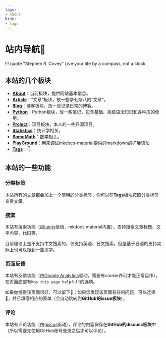 ```yaml
---
tags:
- About
hide:
- tags
---
```


# 站内导航🧭

!!! quote "Stephen R. Covey"
	Live your life by a compass, not a clock.

## 本站的几个板块

- [**About**](/About)：当前板块，提供网站基本信息。
- [**Article**](/Article)：“文章”板块，放一些杂七杂八的“文章”。
- [**Blog**](/Blog)：博客板块，放一些记录日常的博客。
- [**Python**](/Python)：Python板块，放一些笔记，包含基础、高级语法知识和各种库的使用。
- [**Project**](/Project)：项目板块，本人的一些开源项目。
- [**Statistics**](/Statistics)：统计学相关。
- [**SomeMath**](/SomeMath)：数学相关。
- [**PlayGround**](/playground)：用来调试mkdocs-material提供的markdown的扩展语法
- [**Tags**](/tags/)：👇
## 本站的一些功能
### 分类标签
本站所有的文章都会加上一个简明的分类标签，你可以在[**Tags**](/tags)板块按照分类标签查看文章。

### 搜索
本站有搜索功能（由[lunrjs](https://lunrjs.com/)驱动，mkdocs material内置），支持搜索文章标题、文字内容、代码等。

目前理论上是不支持中文搜索的，仅支持英语、日文搜索，但是基于日语的支持实际上也可以搜到一些汉字。
### 页面反馈
本站有反馈功能（由[Google Analytics](https://analytics.google.com/analytics/web/)驱动，需要有cookie许可才能正常运作），在页面底部有`Was this page helpful?`的选项。

如果你觉得该页面很好，可以留下🙂；如果您发现该页面有任何问题，可以选择🙁，并且填写相应的表单（会自动跳转到**GitHub的issue板块**）。

### 评论
本站有评论功能（由[giscus](https://giscus.app/)驱动），评论的内容保存在**GitHub的discuss板块**中（所以需要先使用GitHub账号登录之后才可以评论）。
